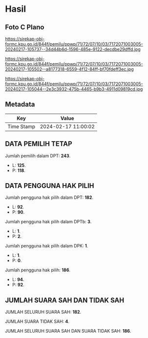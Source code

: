 # Hasil

## Foto C Plano

https://sirekap-obj-formc.kpu.go.id/844f/pemilu/ppwp/71/72/07/10/03/7172071003005-20240217-105737--34d44b6d-1596-485e-9122-decdbe29dffd.jpg

https://sirekap-obj-formc.kpu.go.id/844f/pemilu/ppwp/71/72/07/10/03/7172071003005-20240217-105502--a8177318-6559-4f12-84ff-bf70fdeff3ec.jpg

https://sirekap-obj-formc.kpu.go.id/844f/pemilu/ppwp/71/72/07/10/03/7172071003005-20240217-105044--2e3c3932-475b-4465-b9b3-4911d09819cd.jpg


## Metadata

| Key        | Value               |
| ---------- | ------------------- |
| Time Stamp | 2024-02-17 11:00:02 |


## DATA PEMILIH TETAP

Jumlah pemilih dalam DPT: **243**.
 * L: **125**.
 * P: **118**.

## DATA PENGGUNA HAK PILIH

Jumlah pengguna hak pilih dalam DPT: **182**.
 * L: **92**.
 * P: **90**.

Jumlah pengguna hak pilih dalam DPTb: **3**.
 * L: **1**.
 * P: **2**.

Jumlah pengguna hak pilih dalam DPK: **1**.
 * L: **1**.
 * P: **0**.

Jumlah pengguna hak pilih: **186**.
 * L: **94**.
 * P: **92**.

## JUMLAH SUARA SAH DAN TIDAK SAH

JUMLAH SELURUH SUARA SAH: **182**.

JUMLAH SUARA TIDAK SAH: **4**.

JUMLAH SELURUH SUARA SAH DAN SUARA TIDAK SAH: **186**.



